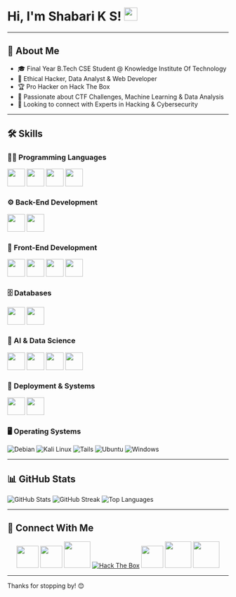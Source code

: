 # Hi, I'm Shabari K S! <img src="https://raw.githubusercontent.com/MartinHeinz/MartinHeinz/master/wave.gif" width="30px">

---

## 🚀 About Me
- 🎓 Final Year B.Tech CSE Student @ Knowledge Institute Of Technology
- 💼 Ethical Hacker, Data Analyst & Web Developer
- 🏆 Pro Hacker on Hack The Box
- 🧠 Passionate about CTF Challenges, Machine Learning & Data Analysis
- 🤝 Looking to connect with Experts in Hacking & Cybersecurity

---

## 🛠 Skills

### 👨‍💻 Programming Languages

<img src="https://cdn.jsdelivr.net/gh/devicons/devicon/icons/python/python-original.svg" width="40px">
<img src="https://cdn.jsdelivr.net/gh/devicons/devicon/icons/java/java-plain.svg" width="40px">
<img src="https://img.icons8.com/?size=512&id=40670&format=png" width="40px">
<img src="https://cdn.jsdelivr.net/gh/devicons/devicon/icons/javascript/javascript-original.svg" width="40px">

### ⚙️ Back-End Development

<img src="https://img.icons8.com/?size=512&id=hCWb1IvpcBZ0&format=png" width="40px">
<img src="https://cdn.jsdelivr.net/gh/devicons/devicon/icons/nodejs/nodejs-original.svg" width="40px">

### 🎨 Front-End Development

<img src="https://cdn.jsdelivr.net/gh/devicons/devicon/icons/html5/html5-original.svg" width="40px">
<img src="https://cdn.jsdelivr.net/gh/devicons/devicon/icons/css3/css3-plain-wordmark.svg" width="40px">
<img src="https://cdn.jsdelivr.net/gh/devicons/devicon/icons/bootstrap/bootstrap-plain.svg" width="40px">
<img src="https://cdn.jsdelivr.net/gh/devicons/devicon/icons/react/react-original.svg" width="40px">

### 🗄️ Databases

<img src="https://cdn.jsdelivr.net/gh/devicons/devicon/icons/mysql/mysql-plain.svg" width="40px">
<img src="https://cdn.jsdelivr.net/gh/devicons/devicon/icons/postgresql/postgresql-original.svg" width="40px">

### 🤖 AI & Data Science

<img src="https://cdn.jsdelivr.net/gh/devicons/devicon/icons/matlab/matlab-original.svg" width="40px">
<img src="https://cdn.jsdelivr.net/gh/devicons/devicon/icons/tensorflow/tensorflow-original.svg" width="40px">
<img src="https://cdn.jsdelivr.net/gh/devicons/devicon/icons/numpy/numpy-original.svg" width="40px">
<img src="https://cdn.jsdelivr.net/gh/devicons/devicon/icons/pandas/pandas-original.svg" width="40px">

### 🚀 Deployment & Systems

<img src="https://cdn.jsdelivr.net/gh/devicons/devicon/icons/git/git-plain.svg" width="40px">
<img src="https://images.g2crowd.com/uploads/product/image/large_detail/large_detail_477db83f729d63210139ec7cd29c1351/render-render.png" width="40px">


### 🖥️ Operating Systems

![Debian](https://img.shields.io/badge/Debian-D70A53?style=for-the-badge&logo=debian&logoColor=white)
![Kali Linux](https://img.shields.io/badge/Kali_Linux-557C94?style=for-the-badge&logo=kali-linux&logoColor=white)
![Tails](https://img.shields.io/badge/Tails%20-56347C?&style=for-the-badge&logo=tails&logoColor=white)
![Ubuntu](https://img.shields.io/badge/Ubuntu-E95420?style=for-the-badge&logo=ubuntu&logoColor=white)
![Windows](https://img.shields.io/badge/Windows-0078D6?style=for-the-badge&logo=windows&logoColor=white)

---

## 📊 GitHub Stats

![GitHub Stats](https://github-readme-stats.vercel.app/api?username=Shabari-K-S&theme=graywhite&hide_border=false&include_all_commits=false&count_private=false)
![GitHub Streak](https://github-readme-streak-stats.herokuapp.com/?user=Shabari-K-S&theme=graywhite&hide_border=false)
![Top Languages](https://github-readme-stats.vercel.app/api/top-langs/?username=Shabari-K-S&theme=graywhite&hide_border=false&include_all_commits=false&count_private=false&layout=compact)


---

## 🤝 Connect With Me

<p align="center">
    <a href="https://shabari-portfolio.onrender.com/" target="_blank"><img src="https://img.icons8.com/?size=512&id=115635&format=png" width="50px"></a>
    <a href="https://linkedin.com/in/shabari-k-s-56421822a" target="_blank"><img src="https://img.icons8.com/?size=512&id=60ZV_wYC0BM2&format=png" width="50px"></a>
    <a href="https://github.com/Shabari-K-S" target="_blank"><img src="https://img.icons8.com/?size=512&id=iEBcQcM9rnZ9&format=png" width="60px"></a>
    <a href="https://app.hackthebox.com/profile/1104708" target="_blank"><img src="http://www.hackthebox.eu/badge/image/1104708" alt="Hack The Box"></a>
    <a href="https://twitter.com/shabari0910" target="_blank"><img src="https://img.icons8.com/?size=512&id=6BmXkftCQhH8&format=png" width="50px"></a>
    <a href="https://www.instagram.com/_.sourcecode._/" target="_blank"><img src="https://img.icons8.com/?size=512&id=YtpeVQhQ8USm&format=png" width="60px"></a>
    <a href="https://www.youtube.com/channel/UCJWp7G3LM2-b2tFMT-eyrAA" target="_blank"><img src="https://img.icons8.com/?size=512&id=XnsQJWiCOaJw&format=png" width="60px"></a>
</p>

---

Thanks for stopping by! 😊

